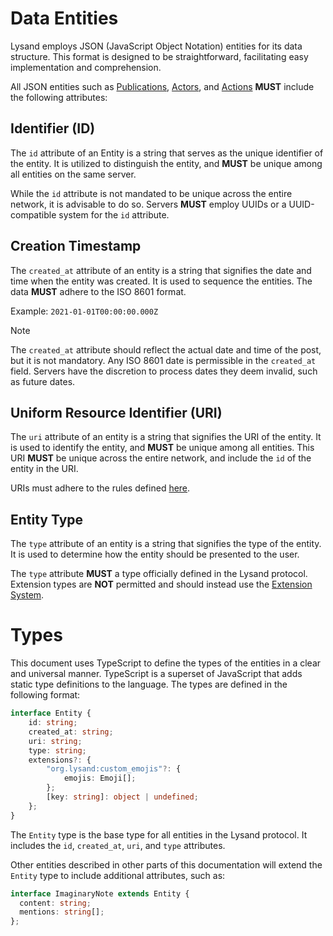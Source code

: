 # Data Entities

Lysand employs JSON (JavaScript Object Notation) entities for its data structure. This format is designed to be straightforward, facilitating easy implementation and comprehension.

All JSON entities such as [Publications](objects/publications), [Actors](objects/actors), and [Actions](objects/actions) **MUST** include the following attributes:

## Identifier (ID)

The `id` attribute of an Entity is a string that serves as the unique identifier of the entity. It is utilized to distinguish the entity, and **MUST** be unique among all entities on the same server.

While the `id` attribute is not mandated to be unique across the entire network, it is advisable to do so. Servers **MUST** employ UUIDs or a UUID-compatible system for the `id` attribute.

## Creation Timestamp

The `created_at` attribute of an entity is a string that signifies the date and time when the entity was created. It is used to sequence the entities. The data **MUST** adhere to the ISO 8601 format.

Example: `2021-01-01T00:00:00.000Z`

> [!NOTE]
> The `created_at` attribute should reflect the actual date and time of the post, but it is not mandatory. Any ISO 8601 date is permissible in the `created_at` field. Servers have the discretion to process dates they deem invalid, such as future dates.

## Uniform Resource Identifier (URI)

The `uri` attribute of an entity is a string that signifies the URI of the entity. It is used to identify the entity, and **MUST** be unique among all entities. This URI **MUST** be unique across the entire network, and include the `id` of the entity in the URI.

URIs must adhere to the rules defined [here](spec).

## Entity Type

The `type` attribute of an entity is a string that signifies the type of the entity. It is used to determine how the entity should be presented to the user.

The `type` attribute **MUST** a type officially defined in the Lysand protocol. Extension types are **NOT** permitted and should instead use the [Extension System](extensions.md).

# Types

This document uses TypeScript to define the types of the entities in a clear and universal manner. TypeScript is a superset of JavaScript that adds static type definitions to the language. The types are defined in the following format:

```typescript
interface Entity {
    id: string;
    created_at: string;
    uri: string;
    type: string;
    extensions?: {
        "org.lysand:custom_emojis"?: {
            emojis: Emoji[];
        };
        [key: string]: object | undefined;
    };
}
```

The `Entity` type is the base type for all entities in the Lysand protocol. It includes the `id`, `created_at`, `uri`, and `type` attributes.

Other entities described in other parts of this documentation will extend the `Entity` type to include additional attributes, such as:
    
```typescript
interface ImaginaryNote extends Entity {
  content: string;
  mentions: string[];
};
```